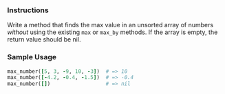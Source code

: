 ### Instructions

Write a method that finds the max value in an unsorted array of numbers *without* using the existing `max` or `max_by` methods. If the array is empty, the return value should be nil.

### Sample Usage

```ruby
max_number([5, 3, -9, 10, -3])  # => 10
max_number([-4.2, -0.4, -1.5])  # => -0.4
max_number([])                  # => nil
```
